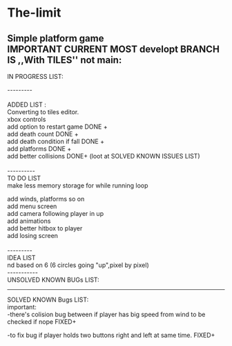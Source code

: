 # The-limit
Simple platform game<br/>
IMPORTANT CURRENT MOST developt BRANCH IS ,,With TILES'' not main:<br/>
----------
IN PROGRESS LIST:<br/>


--------- <br/>
<br/>
ADDED LIST : <br/>
Converting to tiles editor.  <br/>
xbox controls <br/>
add option to restart game DONE +<br/>
add death count DONE +<br/>
add death condition if fall DONE +<br/>
add platforms DONE +<br/>
add better collisions DONE+ (loot at SOLVED KNOWN ISSUES LIST)<br/>
<br/>
----------<br/>
TO DO LIST<br/>
make less memory storage for while running loop <br/>

add winds, platforms so on<br/>
add menu screen <br/>
add camera following player in up<br/>
add animations<br/>
add better hitbox to player<br/>
add losing screen<br/>
<br/>
---------<br/>
IDEA LIST<br/>
nd based on 6 (6 circles going "up",pixel by pixel)<br/>
-----------<br/>
UNSOLVED KNOWN BUGs LIST:<br/>


-----------
SOLVED KNOWN Bugs LIST:<br/>
important:<br/>
-there's colision bug between if player has big speed from wind to be checked if nope FIXED+<br/>

-to fix bug if player holds two buttons right and left at same time. FIXED+ <br/>
